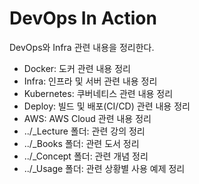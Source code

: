 # DevOps In Action

DevOps와 Infra 관련 내용을 정리한다.

 - Docker: 도커 관련 내용 정리
 - Infra: 인프라 및 서버 관련 내용 정리
 - Kubernetes: 쿠버네티스 관련 내용 정리
 - Deploy: 빌드 및 배포(CI/CD) 관련 내용 정리
 - AWS: AWS Cloud 관련 내용 정리
 - ../_Lecture 폴더: 관련 강의 정리
 - ../_Books 폴더: 관련 도서 정리
 - ../_Concept 폴더: 관련 개념 정리
 - ../_Usage 폴더: 관련 상황별 사용 예제 정리

